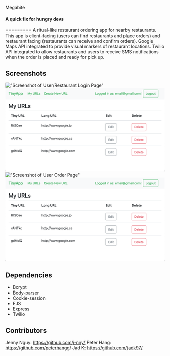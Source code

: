 Megabite
#### A quick fix for hungry devs
=========
A ritual-like restaurant ordering app for nearby restaurants. This app is client-facing (users can find restaurants and place orders) and restaurant facing (restaurants can receive and confirm orders). Google Maps API integrated to provide visual markers of restaurant locations. Twilio API integrated to allow restaurants and users to receive SMS notifications when the order is placed and ready for pick up.

## Screenshots

!["Screenshot of User/Restaurant Login Page"](https://github.com/j-nny/tinyapp/blob/master/docsTinyApp-newURLPage.png)
!["Screenshot of User Browse Page"](https://github.com/j-nny/tinyapp/blob/master/docs/TinyApp-URLsPage.png)
!["Screenshot of User Order Page"](https://github.com/j-nny/tinyapp/blob/master/docsTinyApp-newURLPage.png)
!["Screenshot of Restaurant Confirmation Page"](https://github.com/j-nny/tinyapp/blob/master/docs/TinyApp-URLsPage.png)

## Dependencies

- Bcrypt
- Body-parser
- Cookie-session
- EJS
- Express
- Twilio

## Contributors

Jenny Nguy: https://github.com/j-nny/
Peter Hang: https://github.com/peterhangg/
Jad K: https://github.com/jadk97/
